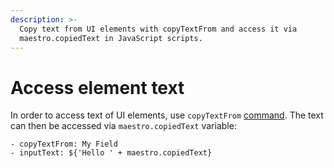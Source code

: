 ```yaml
---
description: >-
  Copy text from UI elements with copyTextFrom and access it via
  maestro.copiedText in JavaScript scripts.
---
```


# Access element text

In order to access text of UI elements, use `copyTextFrom` [command](../../api-reference/commands/copytextfrom.md). The text can then be accessed via `maestro.copiedText` variable:

```
- copyTextFrom: My Field
- inputText: ${'Hello ' + maestro.copiedText}
```

